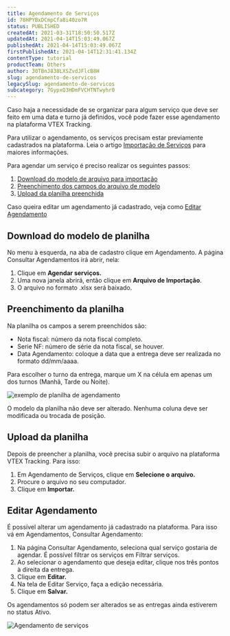 ```yaml
---
title: Agendamento de Serviços
id: 78HPYBxDCmpCfa8i40zo7R
status: PUBLISHED
createdAt: 2021-03-31T18:50:50.517Z
updatedAt: 2021-04-14T15:03:49.067Z
publishedAt: 2021-04-14T15:03:49.067Z
firstPublishedAt: 2021-04-14T12:31:41.134Z
contentType: tutorial
productTeam: Others
author: 30TBnJ838LXSZvdJFlcB8H
slug: agendamento-de-servicos
legacySlug: agendamento-de-servicos
subcategory: 7GypxQ3HDmFVCHTNTwyhr0
---
```


Caso haja a necessidade de se organizar para algum serviço que deve ser feito em uma data e turno já definidos, você  pode fazer esse agendamento na plataforma VTEX Tracking.

<div class="alert alert-warning"> 
Para utilizar o agendamento, os serviços precisam estar previamente cadastrados na plataforma.  Leia o artigo <a href="https://vtexhelp.myvtex.com/tutorial/importacao-de-servicos--2LRgMnGbX0af7krrs6tXy3?__bindingAddress=vtexhelp.myvtex.com/">Importação de Serviços</a>
 para maiores informações.
</div>

Para agendar um serviço é preciso realizar os seguintes passos:

1. [Download do modelo de arquivo para importação](#download-do-modelo-de-planilha)
2. [Preenchimento dos campos do arquivo de modelo](#preenchimento-da-planilha)
3. [Upload da planilha preenchida](#upload-da-planilha) 

Caso queira editar um agendamento já cadastrado, veja como [Editar Agendamento](#editar-agendamento)

## Download do modelo de planilha

No menu à esquerda, na aba de cadastro clique em Agendamento. A página Consultar Agendamentos irá abrir, nela:

1. Clique em __Agendar serviços.__
2. Uma nova janela abrirá, então clique em __Arquivo de Importação__.
3. O arquivo no formato .xlsx será baixado.

## Preenchimento da planilha

Na planilha os campos a serem preenchidos são:

- Nota fiscal: número da nota fiscal completo.
- Serie NF: número de série da nota fiscal, se houver.
- Data Agendamento: coloque a data que a entrega deve ser realizada no formato dd/mm/aaaa.

Para escolher o turno da entrega, marque um X na célula em apenas um dos turnos (Manhã, Tarde ou Noite).

![exemplo de planilha de agendamento](https://images.ctfassets.net/alneenqid6w5/5crlOibYcmzfWkusdc2iSP/2cefb30f0df8fc7ab61104a09f8f9414/exemplo_planilha_agendamento.png)

<div class="alert alert-danger"> 
O modelo da planilha não deve ser alterado. Nenhuma coluna deve ser modificada ou trocada de posição. 
</div>

## Upload da planilha

Depois de preencher a planilha, você precisa subir o arquivo na plataforma VTEX Tracking. Para isso:

1. Em Agendamento de Serviços, clique em __Selecione o arquivo.__
2. Procure o arquivo no seu computador.
3. Clique em __Importar.__

## Editar Agendamento

É possível alterar um agendamento já cadastrado na plataforma. Para isso vá em Agendamentos, Consultar Agendamento:

1. Na página Consultar Agendamento, seleciona qual serviço gostaria de agendar. É possível filtrar os serviços em Filtrar serviços.
2. Ao selecionar o agendamento que deseja editar, clique nos três pontos à direita da entrega.
3. Clique em __Editar.__
4. Na tela de Editar Serviço, faça a edição necessária.
5. Clique em __Salvar.__

<div class="alert alert-warning">
Os agendamentos só podem ser alterados se as entregas ainda estiverem no status Ativo. 
</div>

![Agendamento de serviços](https://images.ctfassets.net/alneenqid6w5/OhKdJX8S3Ef4EjoUOaGL3/5f463a280ae7cfa51a856d047b39be82/Agendamento.gif)
